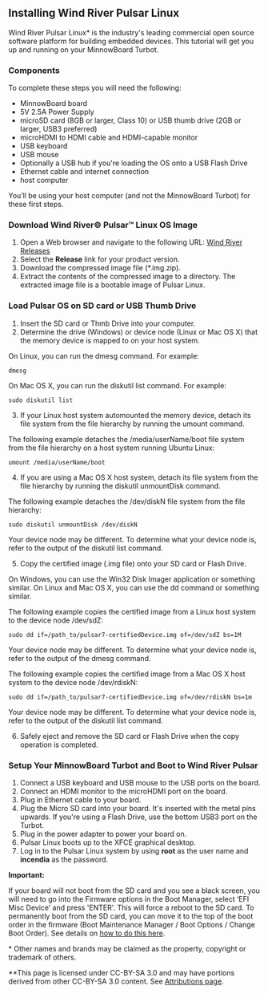 ## Installing Wind River Pulsar Linux

Wind River Pulsar Linux* is the industry's leading commercial open source 
software platform for building embedded devices.  This tutorial will get you up 
and running on your MinnowBoard Turbot.

### Components

To complete these steps you will need the following:

- MinnowBoard board
- 5V 2.5A Power Supply
- microSD card (8GB or larger, Class 10) 
or USB thumb drive (2GB or larger, USB3 preferred)
- microHDMI to HDMI cable and HDMI-capable monitor
- USB keyboard
- USB mouse 
- Optionally a USB hub if you're loading the OS onto a USB Flash Drive
- Ethernet cable and internet connection
- host computer 

You’ll be using your host computer (and not the MinnowBoard Turbot) for these 
first steps.

### Download Wind River&copy; Pulsar&trade; Linux OS Image
1. Open a Web browser and navigate to the following URL: 
[Wind River Releases](https://distro.windriver.com/public_feeds/WindRiver-Pulsar-Linux-MinnowBoardMax-image/Releases/)
2. Select the **Release** link for your product version.
3. Download the compressed image file (*.img.zip).
4. Extract the contents of the compressed image to a directory.  The extracted 
image file is a bootable image of Pulsar Linux.


### Load Pulsar OS on SD card or USB Thumb Drive
1. Insert the SD card or Thmb Drive into your computer.
2. Determine the drive (Windows) or device node (Linux or Mac OS X) that the 
memory device is mapped to on your host system.

On Linux, you can run the dmesg command. For example:
```
dmesg
```

On Mac OS X, you can run the diskutil list command. For example:
```
sudo diskutil list
```

3. If your Linux host system automounted the memory device, detach its file 
system from the file hierarchy by running the umount command.

The following example detaches the /media/userName/boot file system from the 
file hierarchy on a host system running Ubuntu Linux:
```
umount /media/userName/boot
```

4. If you are using a Mac OS X host system, detach its file system from the file 
hierarchy by running the diskutil unmountDisk command.

The following example detaches the /dev/diskN file system from the file 
hierarchy:
```
sudo diskutil unmountDisk /dev/diskN
```
Your device node may be different. To determine what your device node is, refer 
to the output of the diskutil list command.

5. Copy the certified image (.img file) onto your SD card or Flash Drive.

On Windows, you can use the Win32 Disk Imager application or something similar.
On Linux and Mac OS X, you can use the dd command or something similar.

The following example copies the certified image from a Linux host system to the 
device node /dev/sdZ:
```
sudo dd if=/path_to/pulsar7-certifiedDevice.img of=/dev/sdZ bs=1M 
```
Your device node may be different. To determine what your device node is, refer 
to the output of the dmesg command.

The following example copies the certified image from a Mac OS X host system to 
the device node /dev/rdiskN:
```
sudo dd if=/path_to/pulsar7-certifiedDevice.img of=/dev/rdiskN bs=1m
```
Your device node may be different. To determine what your device node is, refer 
to the output of the diskutil list command.

6. Safely eject and remove the SD card or Flash Drive when the copy operation is 
completed.

### Setup Your MinnowBoard Turbot and Boot to Wind River Pulsar
1. Connect a USB keyboard and USB mouse to the USB ports on the board.  
2. Connect an HDMI monitor to the microHDMI port on the board.
3. Plug in Ethernet cable to your board.
4. Plug the Micro SD card into your board. It's inserted with the metal pins 
upwards.  If you're using a Flash Drive, use the bottom USB3 port on the Turbot.
5. Plug in the power adapter to power your board on.
6. Pulsar Linux boots up to the XFCE graphical desktop.
7. Log in to the Pulsar Linux system by using **root** as the user name and 
**incendia** as the password.


**Important:**

If your board will not boot from the SD card and you see a black screen, you 
will need to go into the Firmware options in the Boot Manager, select ‘EFI Misc 
Device’ and press 'ENTER'. This will force a reboot to the SD card. To 
permanently boot from the SD card, you can move it to the top of the boot 
order in the firmware (Boot Maintenance Manager / Boot Options / Change Boot 
Order). See details on [how to do this here](tutorials/updating_your_firmware).

\* Other names and brands may be claimed as the property, copyright or trademark
of others.

\**This page is licensed under CC-BY-SA 3.0 and may have portions derived from other CC-BY-SA 3.0 content. See [Attributions page](attributions).
